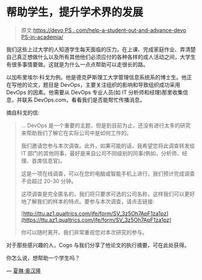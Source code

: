 # 帮助学生，提升学术界的发展

> 原文:[https://devo PS . com/help-a-student-out-and-advance-devo PS-in-academia/](https://devops.com/help-a-student-out-and-advance-devops-in-academia/)

我们这些上过大学的人知道学生每天面临的压力。在上课、完成家庭作业、弄清楚自己真正想做什么以及所有其他他们必须应付的各种各样的成人活动之间，大学生有很多事情要做。这就是为什么一点点帮助可以走很长的路。

以加布里埃尔·科戈为例。他是德克萨斯理工大学管理信息系统系的博士生。他正在写他的论文，题目是 DevOps，主要关注组织的影响和导致组织成功采用 DevOps 的因素。他需要从 DevOps 专业人员(如 IT 分析师和经理)那里收集信息，并联系 DevOps.com，看看我们是否能帮忙传播消息。

摘自科戈的信:

> … DevOps 是一个重要的主题，但是到目前为止，还没有进行太多的研究来帮助我们了解它在实际公司中是如何工作的。
> 
> 我们邀请您参与本次调查。此外，如果可能的话，我希望您将此调查转发给 IT 部门的其他同事，最好是来自公司不同级别的同事(例如，分析师、经理、首席信息官)。
> 
> 这是一项在线调查，可以在您的电脑或智能手机上进行，我们预计完成调查不会超过 20-30 分钟。
> 
> 这项调查是完全匿名的，我们将只要求可选的公司名称，这样我们可以更好地了解我们的样本的特点。要参与本次调查，请点击链接:
> 
> [http://ttu.az1.qualtrics.com/jfe/form/SV_3z5Oh7ApF1za1pz](https://ttu.az1.qualtrics.com/jfe/form/SV_3z5Oh7ApF1za1pz)
> 
> 你可以随时离开。我们非常重视您对本次研究的参与。

对于那些感兴趣的人，Cogo 与我们分享了他论文的执行摘要，可在此处获得。

你怎么说，想帮助一个学生吗？

— [夏琳·奥汉隆](https://devops.com/author/cohanlon/)